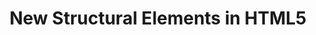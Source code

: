 ---
title: New Structural Elements in HTML5
authors:
- chris-mills
- bruce-lawson
- layout: article
---